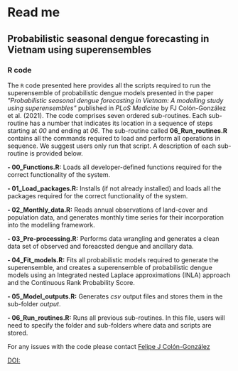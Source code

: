 # Read me

## Probabilistic seasonal dengue forecasting in Vietnam using superensembles

### R code
The `R` code presented here provides all the scripts required to run the superensemble of probabilistic dengue models 
presented in the paper _"Probabilistic seasonal dengue forecasting in Vietnam: A modelling study using superensembles"_ 
published in _PLoS Medicine_ by FJ Colón-González et al. (2021). The code comprises seven ordered sub-routines. Each sub-routine has 
a number that indicates its location in a sequence of steps starting at _00_ and ending at _06_. The sub-routine called 
**06_Run_routines.R** contains all the commands required to load and perform all operations in sequence. We suggest 
users only run that script. A description of each sub-routine is provided below.

**- 00_Functions.R:** Loads all developer-defined functions required for the correct functionality of the system.

**- 01_Load_packages.R:** Installs (if not already installed) and loads all the packages required for the correct
functionality of the system.

**- 02_Monthly_data.R:** Reads annual observations of land-cover and population data, and generates monthly time 
series for their incorporation into the modelling framework.

**- 03_Pre-processing.R:** Performs data wrangling and generates a clean data set of observed and foreacsted dengue 
and ancillary data.

**- 04_Fit_models.R:** Fits all probabilistic models required to generate the superensemble, and creates a superensemble
of probabilistic dengue models using an Integrated nested Laplace approximations (INLA) approach and the Continuous 
Rank Probability Score.

**- 05_Model_outputs.R:** Generates _csv_ output files and stores them in the sub-folder _output_.

**- 06_Run_routines.R:** Runs all previous sub-routines. In this file, users will need to specify the folder and 
sub-folders where data and scripts are stored.

For any issues with the code please contact [Felipe J Colón-González](Felipe.Colon@lshtm.ac.uk)

[DOI:](https://doi.org/10.5281/zenodo.4740094)

